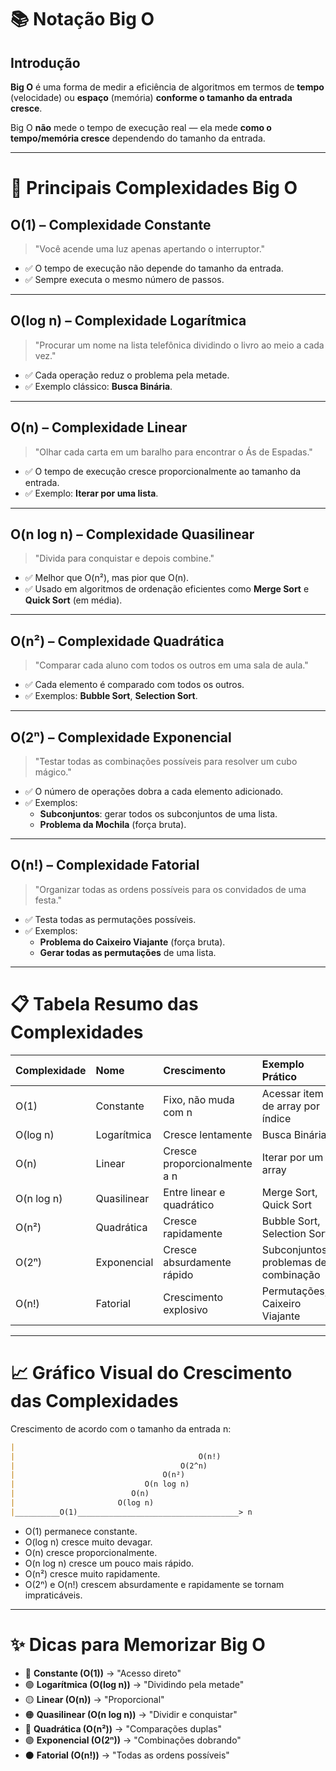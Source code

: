 # 📚 Notação Big O

## Introdução
**Big O** é uma forma de medir a eficiência de algoritmos em termos de **tempo** (velocidade) ou **espaço** (memória) **conforme o tamanho da entrada cresce**.

Big O **não** mede o tempo de execução real — ela mede **como o tempo/memória cresce** dependendo do tamanho da entrada.

---

# 🧠 Principais Complexidades Big O

## O(1) – Complexidade Constante
> "Você acende uma luz apenas apertando o interruptor."

- ✅ O tempo de execução não depende do tamanho da entrada.
- ✅ Sempre executa o mesmo número de passos.

---

## O(log n) – Complexidade Logarítmica
> "Procurar um nome na lista telefônica dividindo o livro ao meio a cada vez."

- ✅ Cada operação reduz o problema pela metade.
- ✅ Exemplo clássico: **Busca Binária**.

---

## O(n) – Complexidade Linear
> "Olhar cada carta em um baralho para encontrar o Ás de Espadas."

- ✅ O tempo de execução cresce proporcionalmente ao tamanho da entrada.
- ✅ Exemplo: **Iterar por uma lista**.

---

## O(n log n) – Complexidade Quasilinear
> "Divida para conquistar e depois combine."

- ✅ Melhor que O(n²), mas pior que O(n).
- ✅ Usado em algoritmos de ordenação eficientes como **Merge Sort** e **Quick Sort** (em média).

---

## O(n²) – Complexidade Quadrática
> "Comparar cada aluno com todos os outros em uma sala de aula."

- ✅ Cada elemento é comparado com todos os outros.
- ✅ Exemplos: **Bubble Sort**, **Selection Sort**.

---

## O(2ⁿ) – Complexidade Exponencial
> "Testar todas as combinações possíveis para resolver um cubo mágico."

- ✅ O número de operações dobra a cada elemento adicionado.
- ✅ Exemplos:
  - **Subconjuntos**: gerar todos os subconjuntos de uma lista.
  - **Problema da Mochila** (força bruta).

---

## O(n!) – Complexidade Fatorial
> "Organizar todas as ordens possíveis para os convidados de uma festa."

- ✅ Testa todas as permutações possíveis.
- ✅ Exemplos:
  - **Problema do Caixeiro Viajante** (força bruta).
  - **Gerar todas as permutações** de uma lista.

---

# 📋 Tabela Resumo das Complexidades

| Complexidade | Nome           | Crescimento                        | Exemplo Prático                   |
|:-------------|:---------------|:-----------------------------------|:----------------------------------|
| O(1)         | Constante      | Fixo, não muda com n               | Acessar item de array por índice  |
| O(log n)     | Logarítmica    | Cresce lentamente                  | Busca Binária                     |
| O(n)         | Linear         | Cresce proporcionalmente a n       | Iterar por um array               |
| O(n log n)   | Quasilinear    | Entre linear e quadrático          | Merge Sort, Quick Sort            |
| O(n²)        | Quadrática     | Cresce rapidamente                 | Bubble Sort, Selection Sort       |
| O(2ⁿ)        | Exponencial    | Cresce absurdamente rápido         | Subconjuntos, problemas de combinação |
| O(n!)        | Fatorial       | Crescimento explosivo              | Permutações, Caixeiro Viajante    |

---

# 📈 Gráfico Visual do Crescimento das Complexidades

Crescimento de acordo com o tamanho da entrada n:

```md
|
|                                         O(n!)
|                                     O(2^n)
|                                 O(n²)
|                             O(n log n)
|                          O(n)
|                       O(log n)
|__________O(1)____________________________________> n
```

- O(1) permanece constante.
- O(log n) cresce muito devagar.
- O(n) cresce proporcionalmente.
- O(n log n) cresce um pouco mais rápido.
- O(n²) cresce muito rapidamente.
- O(2ⁿ) e O(n!) crescem absurdamente e rapidamente se tornam impraticáveis.

---

# ✨ Dicas para Memorizar Big O

- 🔵 **Constante (O(1))** → "Acesso direto"
- 🟢 **Logarítmica (O(log n))** → "Dividindo pela metade"
- 🟡 **Linear (O(n))** → "Proporcional"
- 🟠 **Quasilinear (O(n log n))** → "Dividir e conquistar"
- 🔴 **Quadrática (O(n²))** → "Comparações duplas"
- 🟣 **Exponencial (O(2ⁿ))** → "Combinações dobrando"
- ⚫ **Fatorial (O(n!))** → "Todas as ordens possíveis" 